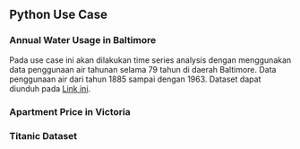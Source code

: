## Python Use Case
### Annual Water Usage in Baltimore
Pada use case ini akan dilakukan time series analysis dengan menggunakan data penggunaan air tahunan selama 79 tahun di daerah Baltimore. Data penggunaan air dari tahun 1885 sampai dengan 1963. Dataset dapat diunduh pada [Link ini](https://drive.google.com/open?id=1axM3gfGxQq4T0wuwP51DVMQAecVFmpxL).
### Apartment Price in Victoria
### Titanic Dataset
